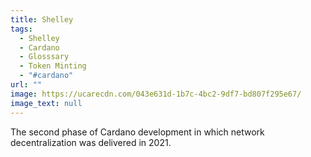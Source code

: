 ```yaml
---
title: Shelley
tags:
  - Shelley
  - Cardano
  - Glosssary
  - Token Minting
  - "#cardano"
url: ""
image: https://ucarecdn.com/043e631d-1b7c-4bc2-9df7-bd807f295e67/
image_text: null
---
```


The second phase of Cardano development in which network decentralization was delivered in 2021.

